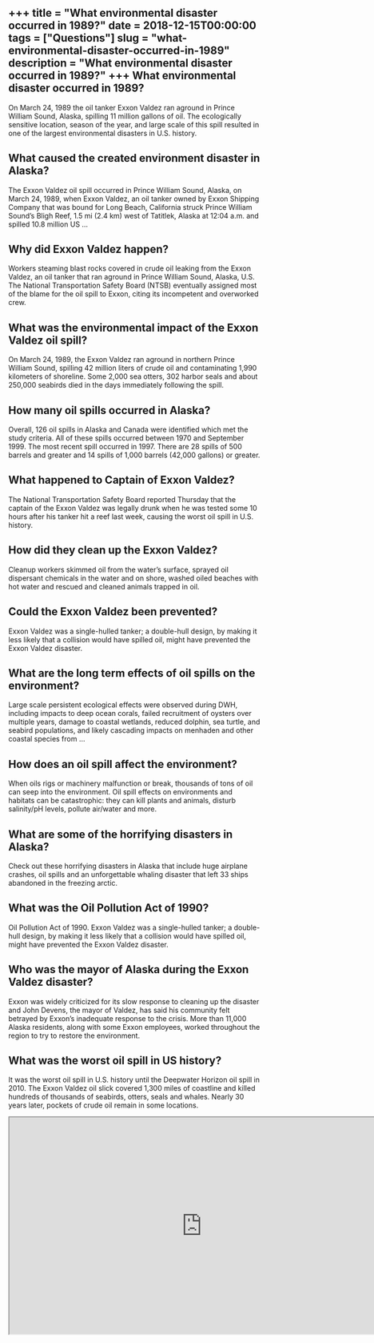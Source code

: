 +++
title = "What environmental disaster occurred in 1989?"
date = 2018-12-15T00:00:00
tags = ["Questions"]
slug = "what-environmental-disaster-occurred-in-1989"
description = "What environmental disaster occurred in 1989?"
+++
What environmental disaster occurred in 1989?
---------------------------------------------

On March 24, 1989 the oil tanker Exxon Valdez ran aground in Prince William Sound, Alaska, spilling 11 million gallons of oil. The ecologically sensitive location, season of the year, and large scale of this spill resulted in one of the largest environmental disasters in U.S. history.

What caused the created environment disaster in Alaska?
-------------------------------------------------------

The Exxon Valdez oil spill occurred in Prince William Sound, Alaska, on March 24, 1989, when Exxon Valdez, an oil tanker owned by Exxon Shipping Company that was bound for Long Beach, California struck Prince William Sound’s Bligh Reef, 1.5 mi (2.4 km) west of Tatitlek, Alaska at 12:04 a.m. and spilled 10.8 million US …

Why did Exxon Valdez happen?
----------------------------

Workers steaming blast rocks covered in crude oil leaking from the Exxon Valdez, an oil tanker that ran aground in Prince William Sound, Alaska, U.S. The National Transportation Safety Board (NTSB) eventually assigned most of the blame for the oil spill to Exxon, citing its incompetent and overworked crew.

What was the environmental impact of the Exxon Valdez oil spill?
----------------------------------------------------------------

On March 24, 1989, the Exxon Valdez ran aground in northern Prince William Sound, spilling 42 million liters of crude oil and contaminating 1,990 kilometers of shoreline. Some 2,000 sea otters, 302 harbor seals and about 250,000 seabirds died in the days immediately following the spill.

How many oil spills occurred in Alaska?
---------------------------------------

Overall, 126 oil spills in Alaska and Canada were identified which met the study criteria. All of these spills occurred between 1970 and September 1999. The most recent spill occurred in 1997. There are 28 spills of 500 barrels and greater and 14 spills of 1,000 barrels (42,000 gallons) or greater.

What happened to Captain of Exxon Valdez?
-----------------------------------------

The National Transportation Safety Board reported Thursday that the captain of the Exxon Valdez was legally drunk when he was tested some 10 hours after his tanker hit a reef last week, causing the worst oil spill in U.S. history.

How did they clean up the Exxon Valdez?
---------------------------------------

Cleanup workers skimmed oil from the water’s surface, sprayed oil dispersant chemicals in the water and on shore, washed oiled beaches with hot water and rescued and cleaned animals trapped in oil.

Could the Exxon Valdez been prevented?
--------------------------------------

Exxon Valdez was a single-hulled tanker; a double-hull design, by making it less likely that a collision would have spilled oil, might have prevented the Exxon Valdez disaster.

What are the long term effects of oil spills on the environment?
----------------------------------------------------------------

Large scale persistent ecological effects were observed during DWH, including impacts to deep ocean corals, failed recruitment of oysters over multiple years, damage to coastal wetlands, reduced dolphin, sea turtle, and seabird populations, and likely cascading impacts on menhaden and other coastal species from …

How does an oil spill affect the environment?
---------------------------------------------

When oils rigs or machinery malfunction or break, thousands of tons of oil can seep into the environment. Oil spill effects on environments and habitats can be catastrophic: they can kill plants and animals, disturb salinity/pH levels, pollute air/water and more.

What are some of the horrifying disasters in Alaska?
----------------------------------------------------

Check out these horrifying disasters in Alaska that include huge airplane crashes, oil spills and an unforgettable whaling disaster that left 33 ships abandoned in the freezing arctic.

What was the Oil Pollution Act of 1990?
---------------------------------------

Oil Pollution Act of 1990. Exxon Valdez was a single-hulled tanker; a double-hull design, by making it less likely that a collision would have spilled oil, might have prevented the Exxon Valdez disaster.

Who was the mayor of Alaska during the Exxon Valdez disaster?
-------------------------------------------------------------

Exxon was widely criticized for its slow response to cleaning up the disaster and John Devens, the mayor of Valdez, has said his community felt betrayed by Exxon’s inadequate response to the crisis. More than 11,000 Alaska residents, along with some Exxon employees, worked throughout the region to try to restore the environment.

What was the worst oil spill in US history?
-------------------------------------------

It was the worst oil spill in U.S. history until the Deepwater Horizon oil spill in 2010. The Exxon Valdez oil slick covered 1,300 miles of coastline and killed hundreds of thousands of seabirds, otters, seals and whales. Nearly 30 years later, pockets of crude oil remain in some locations.

<iframe allow="accelerometer; autoplay; clipboard-write; encrypted-media; gyroscope; picture-in-picture" allowfullscreen="" class="__youtube_prefs__  epyt-is-override  no-lazyload" data-no-lazy="1" data-origheight="433" data-origwidth="770" data-skipgform_ajax_framebjll="" height="433" id="_ytid_64012" loading="lazy" src="https://www.youtube.com/embed/VaRdUHrUnBs?enablejsapi=1&autoplay=0&cc_load_policy=0&cc_lang_pref=&iv_load_policy=1&loop=0&modestbranding=0&rel=1&fs=1&playsinline=0&autohide=2&theme=dark&color=red&controls=1&" title="YouTube player" width="770"></iframe>